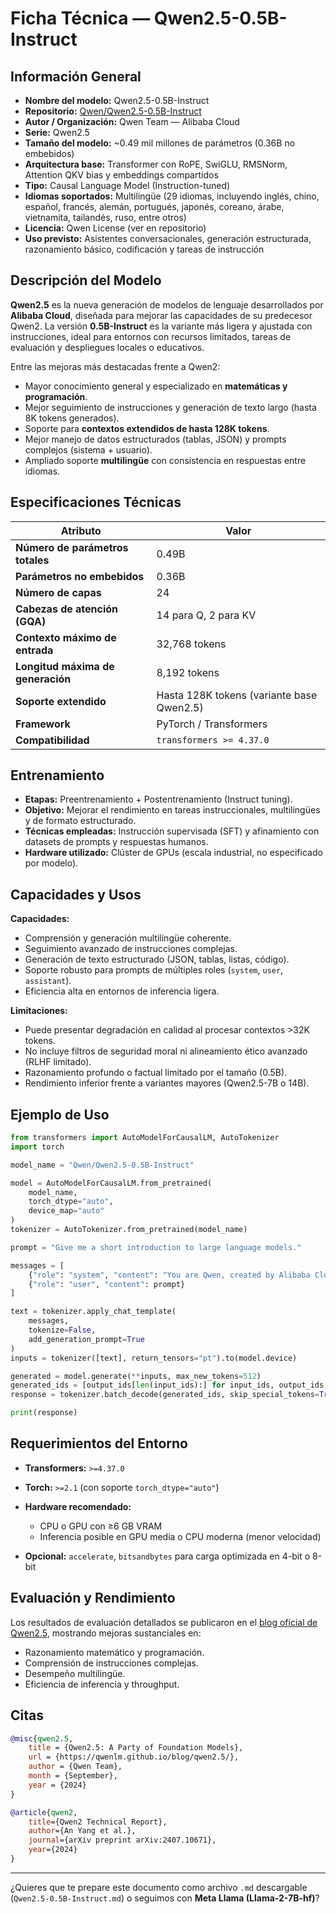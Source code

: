 # Ficha Técnica — Qwen2.5-0.5B-Instruct

## Información General

* **Nombre del modelo:** Qwen2.5-0.5B-Instruct
* **Repositorio:** [Qwen/Qwen2.5-0.5B-Instruct](https://huggingface.co/Qwen/Qwen2.5-0.5B-Instruct)
* **Autor / Organización:** Qwen Team — Alibaba Cloud
* **Serie:** Qwen2.5
* **Tamaño del modelo:** ~0.49 mil millones de parámetros (0.36B no embebidos)
* **Arquitectura base:** Transformer con RoPE, SwiGLU, RMSNorm, Attention QKV bias y embeddings compartidos
* **Tipo:** Causal Language Model (Instruction-tuned)
* **Idiomas soportados:** Multilingüe (29 idiomas, incluyendo inglés, chino, español, francés, alemán, portugués, japonés, coreano, árabe, vietnamita, tailandés, ruso, entre otros)
* **Licencia:** Qwen License (ver en repositorio)
* **Uso previsto:** Asistentes conversacionales, generación estructurada, razonamiento básico, codificación y tareas de instrucción

## Descripción del Modelo

**Qwen2.5** es la nueva generación de modelos de lenguaje desarrollados por **Alibaba Cloud**, diseñada para mejorar las capacidades de su predecesor Qwen2.
La versión **0.5B-Instruct** es la variante más ligera y ajustada con instrucciones, ideal para entornos con recursos limitados, tareas de evaluación y despliegues locales o educativos.

Entre las mejoras más destacadas frente a Qwen2:

* Mayor conocimiento general y especializado en **matemáticas y programación**.
* Mejor seguimiento de instrucciones y generación de texto largo (hasta 8K tokens generados).
* Soporte para **contextos extendidos de hasta 128K tokens**.
* Mejor manejo de datos estructurados (tablas, JSON) y prompts complejos (sistema + usuario).
* Ampliado soporte **multilingüe** con consistencia en respuestas entre idiomas.

## Especificaciones Técnicas

| Atributo                          | Valor                                     |
| --------------------------------- | ----------------------------------------- |
| **Número de parámetros totales**  | 0.49B                                     |
| **Parámetros no embebidos**       | 0.36B                                     |
| **Número de capas**               | 24                                        |
| **Cabezas de atención (GQA)**     | 14 para Q, 2 para KV                      |
| **Contexto máximo de entrada**    | 32,768 tokens                             |
| **Longitud máxima de generación** | 8,192 tokens                              |
| **Soporte extendido**             | Hasta 128K tokens (variante base Qwen2.5) |
| **Framework**                     | PyTorch / Transformers                    |
| **Compatibilidad**                | `transformers >= 4.37.0`                  |

## Entrenamiento

* **Etapas:** Preentrenamiento + Postentrenamiento (Instruct tuning).
* **Objetivo:** Mejorar el rendimiento en tareas instruccionales, multilingües y de formato estructurado.
* **Técnicas empleadas:** Instrucción supervisada (SFT) y afinamiento con datasets de prompts y respuestas humanos.
* **Hardware utilizado:** Clúster de GPUs (escala industrial, no especificado por modelo).

## Capacidades y Usos

**Capacidades:**

* Comprensión y generación multilingüe coherente.
* Seguimiento avanzado de instrucciones complejas.
* Generación de texto estructurado (JSON, tablas, listas, código).
* Soporte robusto para prompts de múltiples roles (`system`, `user`, `assistant`).
* Eficiencia alta en entornos de inferencia ligera.

**Limitaciones:**

* Puede presentar degradación en calidad al procesar contextos >32K tokens.
* No incluye filtros de seguridad moral ni alineamiento ético avanzado (RLHF limitado).
* Razonamiento profundo o factual limitado por el tamaño (0.5B).
* Rendimiento inferior frente a variantes mayores (Qwen2.5-7B o 14B).

## Ejemplo de Uso

```python
from transformers import AutoModelForCausalLM, AutoTokenizer
import torch

model_name = "Qwen/Qwen2.5-0.5B-Instruct"

model = AutoModelForCausalLM.from_pretrained(
    model_name,
    torch_dtype="auto",
    device_map="auto"
)
tokenizer = AutoTokenizer.from_pretrained(model_name)

prompt = "Give me a short introduction to large language models."

messages = [
    {"role": "system", "content": "You are Qwen, created by Alibaba Cloud. You are a helpful assistant."},
    {"role": "user", "content": prompt}
]

text = tokenizer.apply_chat_template(
    messages,
    tokenize=False,
    add_generation_prompt=True
)
inputs = tokenizer([text], return_tensors="pt").to(model.device)

generated = model.generate(**inputs, max_new_tokens=512)
generated_ids = [output_ids[len(input_ids):] for input_ids, output_ids in zip(inputs.input_ids, generated)]
response = tokenizer.batch_decode(generated_ids, skip_special_tokens=True)[0]

print(response)
```

## Requerimientos del Entorno

* **Transformers:** `>=4.37.0`
* **Torch:** `>=2.1` (con soporte `torch_dtype="auto"`)
* **Hardware recomendado:**

  * CPU o GPU con ≥6 GB VRAM
  * Inferencia posible en GPU media o CPU moderna (menor velocidad)
* **Opcional:** `accelerate`, `bitsandbytes` para carga optimizada en 4-bit o 8-bit

## Evaluación y Rendimiento

Los resultados de evaluación detallados se publicaron en el [blog oficial de Qwen2.5](https://qwenlm.github.io/blog/qwen2.5/), mostrando mejoras sustanciales en:

* Razonamiento matemático y programación.
* Comprensión de instrucciones complejas.
* Desempeño multilingüe.
* Eficiencia de inferencia y throughput.

## Citas

```bibtex
@misc{qwen2.5,
    title = {Qwen2.5: A Party of Foundation Models},
    url = {https://qwenlm.github.io/blog/qwen2.5/},
    author = {Qwen Team},
    month = {September},
    year = {2024}
}

@article{qwen2,
    title={Qwen2 Technical Report},
    author={An Yang et al.},
    journal={arXiv preprint arXiv:2407.10671},
    year={2024}
}
```

---

¿Quieres que te prepare este documento como archivo `.md` descargable (`Qwen2.5-0.5B-Instruct.md`) o seguimos con **Meta Llama (Llama-2-7B-hf)**?
